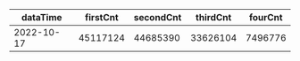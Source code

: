 |dataTime|firstCnt|secondCnt|thirdCnt|fourCnt|
|-|-|-|-|-|
|2022-10-17|45117124|44685390|33626104|7496776|